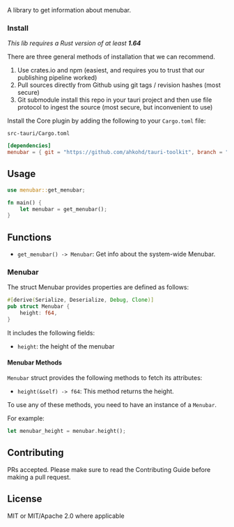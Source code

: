 A library to get information about menubar.

### Install
_This lib requires a Rust version of at least **1.64**_

There are three general methods of installation that we can recommend.

1. Use crates.io and npm (easiest, and requires you to trust that our publishing pipeline worked)
2. Pull sources directly from Github using git tags / revision hashes (most secure)
3. Git submodule install this repo in your tauri project and then use file protocol to ingest the source (most secure, but inconvenient to use)

Install the Core plugin by adding the following to your `Cargo.toml` file:

`src-tauri/Cargo.toml`
```toml
[dependencies]
menubar = { git = "https://github.com/ahkohd/tauri-toolkit", branch = "main" }
```

## Usage
```rust
use menubar::get_menubar;

fn main() {
    let menubar = get_menubar();
}
```

## Functions

- `get_menubar() -> Menubar`:
  Get info about the system-wide Menubar.


### Menubar
The struct Menubar provides properties are defined as follows:
```rust
#[derive(Serialize, Deserialize, Debug, Clone)]
pub struct Menubar {
    height: f64,
}
```
It includes the following fields:
- `height`: the height of the menubar

#### Menubar Methods

`Menubar` struct provides the following methods to fetch its attributes:

- `height(&self) -> f64`: This method returns the height.

To use any of these methods, you need to have an instance of a `Menubar`.

For example: 
```rust
let menubar_height = menubar.height(); 
```

## Contributing

PRs accepted. Please make sure to read the Contributing Guide before making a pull request.

## License
MIT or MIT/Apache 2.0 where applicable
